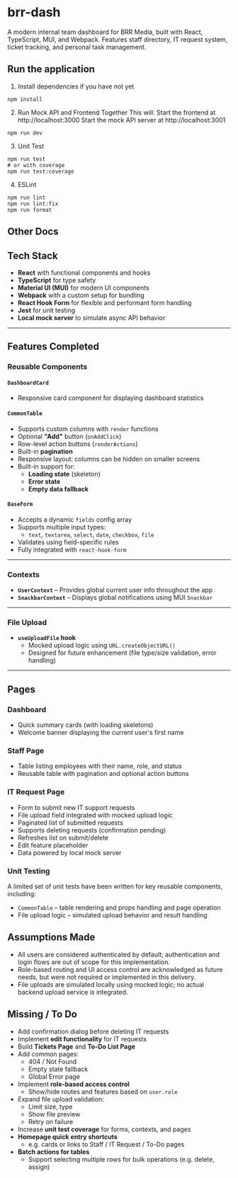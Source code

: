 # brr-dash

A modern internal team dashboard for BRR Media, built with React, TypeScript, MUI, and Webpack. Features staff directory, IT request system, ticket tracking, and personal task management.

## Run the application

1. Install dependencies if you have not yet

```
npm install
```

2. Run Mock API and Frontend Together
   This will:
   Start the frontend at http://localhost:3000
   Start the mock API server at http://localhost:3001

```
npm run dev
```

3. Unit Test

```
npm run test
# or with coverage
npm run test:coverage
```

4. ESLint

```
npm run lint
npm run lint:fix
npm run format
```

## Other Docs

## Tech Stack

- **React** with functional components and hooks
- **TypeScript** for type safety
- **Material UI (MUI)** for modern UI components
- **Webpack** with a custom setup for bundling
- **React Hook Form** for flexible and performant form handling
- **Jest** for unit testing
- **Local mock server** to simulate async API behavior

---

## Features Completed

### Reusable Components

#### `DashboardCard`

- Responsive card component for displaying dashboard statistics

#### `CommonTable`

- Supports custom columns with `render` functions
- Optional **"Add"** button (`onAddClick`)
- Row-level action buttons (`renderActions`)
- Built-in **pagination**
- Responsive layout: columns can be hidden on smaller screens
- Built-in support for:
  - **Loading state** (skeleton)
  - **Error state**
  - **Empty data fallback**

#### `BaseForm`

- Accepts a dynamic `fields` config array
- Supports multiple input types:
  - `text`, `textarea`, `select`, `date`, `checkbox`, `file`
- Validates using field-specific rules
- Fully integrated with `react-hook-form`

---

### Contexts

- **`UserContext`** – Provides global current user info throughout the app
- **`SnackbarContext`** – Displays global notifications using MUI `Snackbar`

---

### File Upload

- **`useUploadFile` hook**
  - Mocked upload logic using `URL.createObjectURL()`
  - Designed for future enhancement (file type/size validation, error handling)

---

## Pages

### Dashboard

- Quick summary cards (with loading skeletons)
- Welcome banner displaying the current user's first name

### Staff Page

- Table listing employees with their name, role, and status
- Reusable table with pagination and optional action buttons

### IT Request Page

- Form to submit new IT support requests
- File upload field integrated with mocked upload logic
- Paginated list of submitted requests
- Supports deleting requests (confirmation pending)
- Refreshes list on submit/delete
- Edit feature placeholder
- Data powered by local mock server

### Unit Testing

A limited set of unit tests have been written for key reusable components, including:

- `CommonTable` – table rendering and props handling and page operation
- File upload logic – simulated upload behavior and result handling

## Assumptions Made

- All users are considered authenticated by default; authentication and login flows are out of scope for this implementation.
- Role-based routing and UI access control are acknowledged as future needs, but were not required or implemented in this delivery.
- File uploads are simulated locally using mocked logic; no actual backend upload service is integrated.

## Missing / To Do

- Add confirmation dialog before deleting IT requests
- Implement **edit functionality** for IT requests
- Build **Tickets Page** and **To-Do List Page**
- Add common pages:
  - 404 / Not Found
  - Empty state fallback
  - Global Error page
- Implement **role-based access control**
  - Show/hide routes and features based on `user.role`
- Expand file upload validation:
  - Limit size, type
  - Show file preview
  - Retry on failure
- Increase **unit test coverage** for forms, contexts, and pages
- **Homepage quick entry shortcuts**
  - e.g. cards or links to Staff / IT Request / To-Do pages
- **Batch actions for tables**
  - Support selecting multiple rows for bulk operations (e.g. delete, assign)
